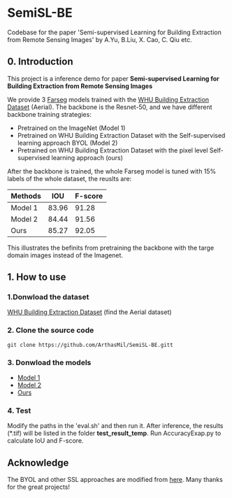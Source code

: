 # SemiSL-BE
Codebase for the paper 'Semi-supervised Learning for Building Extraction from Remote Sensing Images' by A.Yu, B.Liu, X. Cao, C. Qiu etc.

## 0. Introduction
This project is a inference demo for paper **Semi-supervised Learning for Building Extraction from Remote Sensing Images**

We provide 3 [Farseg](https://github.com/Z-Zheng/FarSeg) models trained with the [WHU Building Extraction Dataset](http://gpcv.whu.edu.cn/data/building_dataset.html) (Aerial). The backbone is the Resnet-50, and we have different backbone training strategies:
- Pretrained on the ImageNet (Model 1)
- Pretrained on WHU Building Extraction Dataset with the Self-supervised learning approach BYOL (Model 2)
- Pretrained on WHU Building Extraction Dataset with the pixel level Self-supervised learning approach (ours)

After the backbone is trained, the whole Farseg model is tuned with 15% labels of the whole dataset, the reuslts are:

| Methods | IOU | F-score |
|-----------|-----------|------------|
| Model 1 | 83.96 | 91.28   |
| Model 2 |  84.44 | 91.56 |
| Ours | 85.27 | 92.05 |

This illustrates the befinits from pretraining the backbone with the targe domain images instead of the Imagenet.

## 1. How to use

### 1.Donwload the dataset
 [WHU Building Extraction Dataset](http://gpcv.whu.edu.cn/data/building_dataset.html) (find the Aerial dataset)

### 2. Clone the source code
`git clone https://github.com/ArthasMil/SemiSL-BE.gitt`

### 3. Donwload the models 
- [Model 1](https://1drv.ms/u/s!As8QwQacjW0gzleBjIwDN3ph5SI8?e=vmvwzl)
- [Model 2](https://1drv.ms/u/s!As8QwQacjW0gzlaBvitTL_b6pjP_?e=zsHLk0)
- [Ours](https://1drv.ms/u/s!As8QwQacjW0gbrVkaUrNplP3_yA?e=OPM2yu)

### 4. Test
Modify the paths in the 'eval.sh' and then run it.
After inference, the results (*.tif) will be listed in the folder **test_result_temp**. 
Run AccuracyExap.py to calculate IoU and F-score.

## Acknowledge

The BYOL and other SSL approaches are modified from [here](https://github.com/lucidrains). Many thanks for the great projects!

